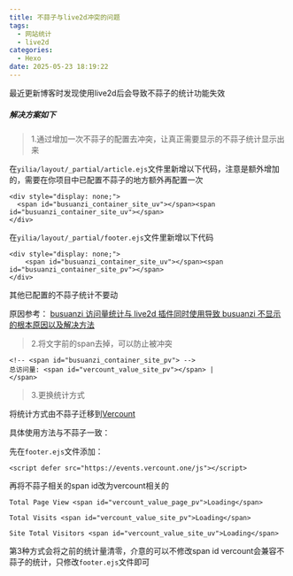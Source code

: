 ```yaml
---
title: 不蒜子与live2d冲突的问题
tags:
  - 网站统计
  - live2d
categories:
  - Hexo
date: 2025-05-23 18:19:22
---
```





最近更新博客时发现使用live2d后会导致不蒜子的统计功能失效

##### 解决方案如下
<!-- more -->
> 1.通过增加一次不蒜子的配置去冲突，让真正需要显示的不蒜子统计显示出来
 
 在```yilia/layout/_partial/article.ejs```文件里新增以下代码，注意是额外增加的，需要在你项目中已配置不蒜子的地方额外再配置一次

```
<div style="display: none;">
  <span id="busuanzi_container_site_uv"></span><span id="busuanzi_container_site_uv"></span>
</div>
```

 在```yilia/layout/_partial/footer.ejs```文件里新增以下代码

```
<div style="display: none;">
    <span id="busuanzi_container_site_uv"></span><span id="busuanzi_container_site_pv"></span>
</div>
```
其他已配置的不蒜子统计不要动

原因参考：
[busuanzi 访问量统计与 live2d 插件同时使用导致 busuanzi 不显示的根本原因以及解决方法](https://ouuan.moe/post/2022/08/busuanzi-and-live2d)

>2.将文字前的span去掉，可以防止被冲突
```
<!-- <span id="busuanzi_container_site_pv"> -->
总访问量: <span id="vercount_value_site_pv"></span> |
</span>
```
>3.更换统计方式
 
 将统计方式由不蒜子迁移到[Vercount](https://vercount.one/#usage)
 
具体使用方法与不蒜子一致：

先在```footer.ejs```文件添加：

```
<script defer src="https://events.vercount.one/js"></script>
```

再将不蒜子相关的span id改为vercount相关的
```
Total Page View <span id="vercount_value_page_pv">Loading</span>

Total Visits <span id="vercount_value_site_pv">Loading</span>

Site Total Visitors <span id="vercount_value_site_uv">Loading</span>
```

第3种方式会将之前的统计量清零，介意的可以不修改span id
vercount会兼容不蒜子的统计，只修改```footer.ejs```文件即可